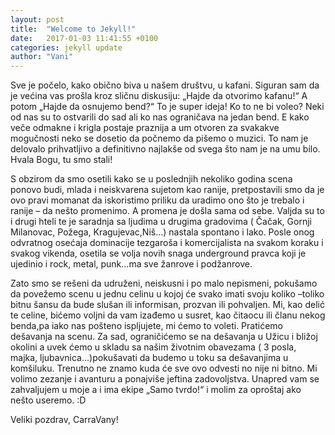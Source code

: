 ```yaml
---
layout: post
title:  "Welcome to Jekyll!"
date:   2017-01-03 11:41:55 +0100
categories: jekyll update
author: "Vani"
---
```

Sve je počelo, kako obično biva u našem društvu, u kafani. Siguran sam da je većina vas prošla kroz
sličnu diskusiju: „Hajde da otvorimo kafanu!“ A potom „Hajde da osnujemo bend?“ To je super ideja! Ko
to ne bi voleo? Neki od nas su to ostvarili do sad ali ko nas ograničava na jedan bend. E kako veče
odmakne i krigla postaje praznija a um otvoren za svakakve mogučnosti neko se dosetio da počnemo
da pišemo o muzici. To nam je delovalo prihvatljivo a definitivno najlakše od svega što nam je na umu
bilo. Hvala Bogu, tu smo stali!

S obzirom da smo osetili kako se u poslednjih nekoliko godina scena ponovo budi, mlada i neiskvarena
sujetom kao ranije, pretpostavili smo da je ovo pravi momanat da iskoristimo priliku da uradimo ono
što je trebalo i ranije – da nešto promenimo. A promena je došla sama od sebe. Valjda su to i drugi hteli
te je saradnja sa ljudima u drugima gradovima ( Čačak, Gornji Milanovac, Požega, Kragujevac,Niš...)
nastala spontano i lako. Posle onog odvratnog osećaja dominacije tezgaroša i komercijalista na svakom
koraku i svakog vikenda, osetila se volja novih snaga underground pravca koji je ujedinio i rock, metal,
punk...ma sve žanrove i podžanrove.

Zato smo se rešeni da udruženi, neiskusni i po malo nepismeni, pokušamo da povežemo scenu u jednu
celinu u kojoj će svako imati svoju koliko –toliko bitnu šansu da bude slušan ili informisan, prozvan ili
pohvaljen. Mi, kao delić te celine, bićemo voljni da vam izađemo u susret, kao čitaocu ili članu nekog
benda,pa iako nas pošteno ispljujete, mi ćemo to voleti. Pratićemo dešavanja na scenu. Za sad,
ograničićemo se na dešavanja u Užicu i bližoj okolini a uvek ćemo u skladu sa našim životnim
obavezama ( 3 posla, majka, ljubavnica...)pokušavati da budemo u toku sa dešavanjima u komšiluku.
Trenutno ne znamo kuda će sve ovo odvesti no nije ni bitno. Mi volimo zezanje i avanturu a ponajviše
jeftina zadovoljstva. Unapred vam se zahvaljujem u moje a i ima ekipe „Samo tvrdo!“ i molim za
oproštaj ako nešto useremo. :D

Veliki pozdrav, CarraVany!